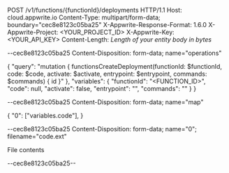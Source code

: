 POST /v1/functions/{functionId}/deployments HTTP/1.1
Host: cloud.appwrite.io
Content-Type: multipart/form-data; boundary="cec8e8123c05ba25"
X-Appwrite-Response-Format: 1.6.0
X-Appwrite-Project: <YOUR_PROJECT_ID>
X-Appwrite-Key: <YOUR_API_KEY>
Content-Length: *Length of your entity body in bytes*

--cec8e8123c05ba25
Content-Disposition: form-data; name="operations"

{ "query": "mutation { functionsCreateDeployment(functionId: $functionId, code: $code, activate: $activate, entrypoint: $entrypoint, commands: $commands) { id }" }, "variables": { "functionId": "<FUNCTION_ID>", "code": null, "activate": false, "entrypoint": "<ENTRYPOINT>", "commands": "<COMMANDS>" } }

--cec8e8123c05ba25
Content-Disposition: form-data; name="map"

{ "0": ["variables.code"],  }

--cec8e8123c05ba25
Content-Disposition: form-data; name="0"; filename="code.ext"

File contents

--cec8e8123c05ba25--
